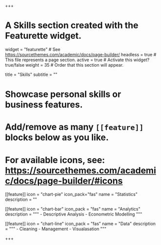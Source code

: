 +++
# A Skills section created with the Featurette widget.
widget = "featurette"  # See https://sourcethemes.com/academic/docs/page-builder/
headless = true  # This file represents a page section.
active = true  # Activate this widget? true/false
weight = 35  # Order that this section will appear.

title = "Skills"
subtitle = ""

# Showcase personal skills or business features.
# 
# Add/remove as many `[[feature]]` blocks below as you like.
# 
# For available icons, see: https://sourcethemes.com/academic/docs/page-builder/#icons


[[feature]]
  icon = "chart-pie"
  icon_pack="fas"
  name = "Statistics"
  description = ""

[[feature]]
  icon = "chart-bar"
  icon_pack = "fas"
  name = "Analytics"
  description = """
    - Descriptive Analysis 
    - Econometric Modelling
  """
  
[[feature]]
  icon = "chart-line"
  icon_pack = "fas"
  name = "Data"
  description = """
    - Cleaning 
    - Management
    - Visualasation
  """

+++
